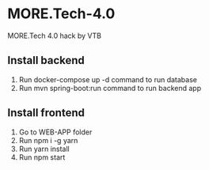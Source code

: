 # MORE.Tech-4.0
MORE.Tech 4.0 hack by VTB

## Install backend
1. Run docker-compose up -d command to run database
2. Run  mvn spring-boot:run command to run backend app

## Install frontend
1. Go to WEB-APP folder
2. Run npm i -g yarn
3. Run yarn install
4. Run npm start